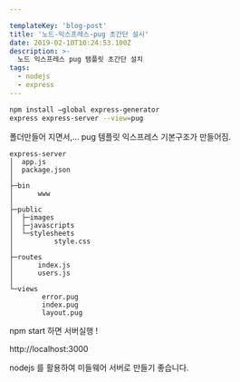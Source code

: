```yaml
---

templateKey: 'blog-post'
title: '노드-익스프레스-pug 초간단 설시'
date: 2019-02-10T10:24:53.100Z
description: >-
  노드 익스프레스 pug 탬플릿 초간단 설치
tags:
  - nodejs
  - express
---
```



```bash
npm install —global express-generator
express express-server --view=pug
```

폴더만들어 지면서,... pug 템플릿 익스프레스 기본구조가 만들어짐.

```
express-server
│  app.js
│  package.json
│
├─bin
│      www
│
├─public
│  ├─images
│  ├─javascripts
│  └─stylesheets
│          style.css
│
├─routes
│      index.js
│      users.js
│
└─views
        error.pug
        index.pug
        layout.pug
```

npm start 하면 서버실행 !

http://localhost:3000 

nodejs 를 활용하여 미들웨어 서버로 만들기 좋습니다.










